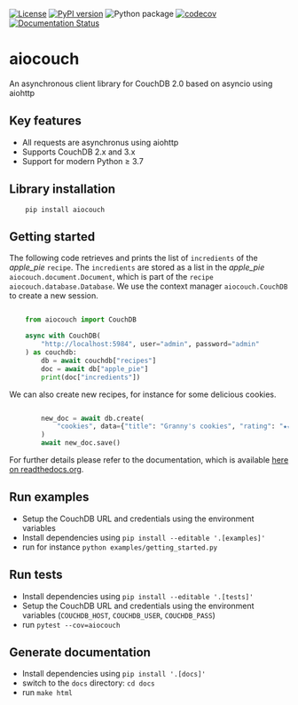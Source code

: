 [![License](https://img.shields.io/badge/License-BSD%203--Clause-blue.svg)](https://opensource.org/licenses/BSD-3-Clause)
[![PyPI version](https://badge.fury.io/py/aiocouch.svg)](https://badge.fury.io/py/aiocouch)
![Python package](https://github.com/metricq/aiocouch/workflows/Python%20package/badge.svg)
[![codecov](https://codecov.io/gh/metricq/aiocouch/branch/master/graph/badge.svg)](https://codecov.io/gh/metricq/aiocouch)
[![Documentation Status](https://readthedocs.org/projects/aiocouch/badge/?version=latest)](https://aiocouch.readthedocs.io/en/latest/?badge=latest)


# aiocouch
An asynchronous client library for CouchDB 2.0 based on asyncio using aiohttp

## Key features

- All requests are asynchronus using aiohttp
- Supports CouchDB 2.x and 3.x
- Support for modern Python ≥ 3.7


## Library installation

```
    pip install aiocouch
```

## Getting started

The following code retrieves and prints the list of `incredients` of the *apple_pie* `recipe`.
The `incredients` are stored as a list in the *apple_pie* `aiocouch.document.Document`,
which is part of the `recipe` `aiocouch.database.Database`. We use the context manager
`aiocouch.CouchDB` to create a new session.

```python

    from aiocouch import CouchDB

    async with CouchDB(
        "http://localhost:5984", user="admin", password="admin"
    ) as couchdb:
        db = await couchdb["recipes"]
        doc = await db["apple_pie"]
        print(doc["incredients"])
```

We can also create new recipes, for instance for some delicious cookies.

```python

        new_doc = await db.create(
            "cookies", data={"title": "Granny's cookies", "rating": "★★★★★"}
        )
        await new_doc.save()
```

For further details please refer to the documentation, which is available [here on readthedocs.org](https://aiocouch.readthedocs.io/).

## Run examples

- Setup the CouchDB URL and credentials using the environment variables
- Install dependencies using `pip install --editable '.[examples]'`
- run for instance `python examples/getting_started.py`


## Run tests

- Install dependencies using `pip install --editable '.[tests]'`
- Setup the CouchDB URL and credentials using the environment variables (`COUCHDB_HOST`, `COUCHDB_USER`, `COUCHDB_PASS`)
- run `pytest --cov=aiocouch`


## Generate documentation

- Install dependencies using `pip install '.[docs]'`
- switch to the `docs` directory: `cd docs`
- run `make html`
